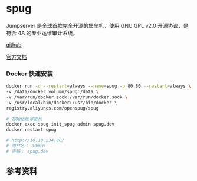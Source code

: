 # spug

Jumpserver 是全球首款完全开源的堡垒机，使用 GNU GPL v2.0 开源协议，是符合 4A 的专业运维审计系统。

[github](https://github.com/openspug/spug)

[官方文档](https://spug.cc/docs/install-docker)

### Docker 快速安装

```sh
docker run -d --restart=always --name=spug -p 80:80 --restart=always \
-v /data/docker_volumn/spug:/data \
-v /var/run/docker.sock:/var/run/docker.sock \
-v /usr/local/bin/docker:/usr/bin/docker \
registry.aliyuncs.com/openspug/spug

# 初始化账号密码
docker exec spug init_spug admin spug.dev
docker restart spug

# http://10.10.234.80/
# 用户名： admin  
# 密码： spug.dev
```

## 参考资料
